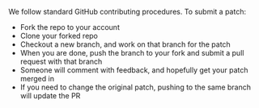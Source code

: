 We follow standard GitHub contributing procedures. To submit a patch:

* Fork the repo to your account
* Clone your forked repo
* Checkout a new branch, and work on that branch for the patch
* When you are done, push the branch to your fork and submit a pull request with that branch
* Someone will comment with feedback, and hopefully get your patch merged in
* If you need to change the original patch, pushing to the same branch will update the PR
